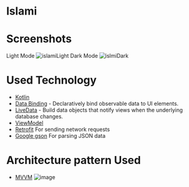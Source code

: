 # Islami
# Screenshots
Light Mode
![islamiLight](https://user-images.githubusercontent.com/86564639/166421790-42591ee9-c551-4a30-8218-cd278df30ef0.png)
Dark Mode
![islmiDark](https://user-images.githubusercontent.com/86564639/166421816-530c6e7a-2c93-4bc6-8db7-dfea1b1de6bf.png)
# Used Technology
* [Kotlin](https://kotlinlang.org/) 
* [Data Binding](https://developer.android.com/topic/libraries/data-binding/) -  Declaratively bind observable data to UI elements.
* [LiveData](https://developer.android.com/topic/libraries/architecture/livedata) - Build data objects that notify views when the underlying database changes.
* [ViewModel ](https://developer.android.com/topic/libraries/architecture/viewmodel) 
* [Retrofit](https://square.github.io/retrofit/)  For sending network requests
* [Google gson](https://github.com/google/gson) For parsing JSON data
# Architecture pattern Used
* [MVVM](https://developer.android.com/jetpack/guide)
![image](https://user-images.githubusercontent.com/86564639/166422026-4a5f4f9b-44b6-44c7-b4c6-852be532b41f.png)
